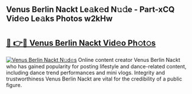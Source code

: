 ## Venus Berlin Nackt Le𝚊k𝚎d N𝚞𝚍e - Part-xCQ Vid𝚎o Le𝚊ks Photos w2kHw

# <h2><a href="http://fb6fgg.evod.top/?m=Venus+Berlin+Nackt">🔗 👉🔴 Venus Berlin Nackt Vid𝚎o Ph𝚘t𝚘s</a></h2>

[![Venus Berlin Nackt N𝚞d𝚎s](https://i.imgur.com/8V9OHl7.gif)](http://fb6fgg.evod.top/?m=Venus+Berlin+Nackt)
Online content creator Venus Berlin Nackt who has gained popularity for posting lifestyle and dance-related content, including dance trend performances and mini vlogs. Integrity and trustworthiness Venus Berlin Nackt are vital for the credibility of a public figure. 
